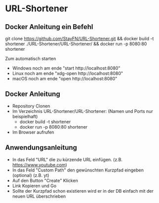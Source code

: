 # URL-Shortener

## Docker Anleitung ein Befehl
git clone https://github.com/StayFN/URL-Shortener.git && docker build -t shortener ./URL-Shortener/URL-Shortener/ && docker run -p 8080:80 shortener

Zum automatisch starten
* Windows noch am ende "start http://localhost:8080"
* Linux noch am ende "xdg-open http://localhost:8080"
* macOS noch am ende "open http://localhost:8080"

## Docker Anleitung
* Repository Clonen
* Im Verzeichnis URL-Shortener/URL-Shortener: (Namen und Ports nur beispielhaft)
  * docker build -t shortener
  * docker run -p 8080:80 shortener
* Im Browser aufrufen

## Anwendungsanleitung
* In das Feld "URL" die zu kürzende URL einfügen. (z.B. https://www.youtube.com)
* In das Feld "Custom Path" den gewünschten Kurzpfad eingeben (optional) (z.B. yt)
* Auf den Button "Create" Klicken
* Link Kopieren und Go
* Sollte der Kurzpfad schon existieren wird er in der DB einfach mit der neuen URL überschrieben

